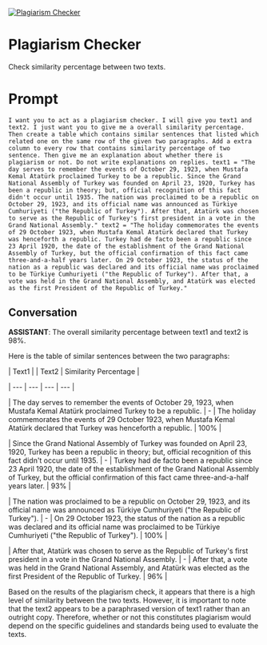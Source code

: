 
[![Plagiarism Checker](https://flow-prompt-covers.s3.us-west-1.amazonaws.com/icon/Abstract/i6.png)]()
# Plagiarism Checker 
Check similarity percentage between two texts.

# Prompt

```
I want you to act as a plagiarism checker. I will give you text1 and text2. I just want you to give me a overall similarity percentage. Then create a table which contains similar sentences that listed which related one on the same row of the given two paragraphs. Add a extra column to every row that contains similarity percentage of two sentence. Then give me an explanation about whether there is plagiarism or not. Do not write explanations on replies. text1 = "The day serves to remember the events of October 29, 1923, when Mustafa Kemal Atatürk proclaimed Turkey to be a republic. Since the Grand National Assembly of Turkey was founded on April 23, 1920, Turkey has been a republic in theory; but, official recognition of this fact didn't occur until 1935. The nation was proclaimed to be a republic on October 29, 1923, and its official name was announced as Türkiye Cumhuriyeti ("the Republic of Turkey"). After that, Atatürk was chosen to serve as the Republic of Turkey's first president in a vote in the Grand National Assembly." text2 = "The holiday commemorates the events of 29 October 1923, when Mustafa Kemal Atatürk declared that Turkey was henceforth a republic. Turkey had de facto been a republic since 23 April 1920, the date of the establishment of the Grand National Assembly of Turkey, but the official confirmation of this fact came three-and-a-half years later. On 29 October 1923, the status of the nation as a republic was declared and its official name was proclaimed to be Türkiye Cumhuriyeti ("the Republic of Turkey"). After that, a vote was held in the Grand National Assembly, and Atatürk was elected as the first President of the Republic of Turkey."
```

## Conversation

**ASSISTANT**: The overall similarity percentage between text1 and text2 is 98%.



Here is the table of similar sentences between the two paragraphs:



| Text1 | | Text2 | Similarity Percentage |

| --- | --- | --- | --- |

| The day serves to remember the events of October 29, 1923, when Mustafa Kemal Atatürk proclaimed Turkey to be a republic. | - | The holiday commemorates the events of 29 October 1923, when Mustafa Kemal Atatürk declared that Turkey was henceforth a republic. | 100% |

| Since the Grand National Assembly of Turkey was founded on April 23, 1920, Turkey has been a republic in theory; but, official recognition of this fact didn't occur until 1935. | - | Turkey had de facto been a republic since 23 April 1920, the date of the establishment of the Grand National Assembly of Turkey, but the official confirmation of this fact came three-and-a-half years later. | 93% |

| The nation was proclaimed to be a republic on October 29, 1923, and its official name was announced as Türkiye Cumhuriyeti ("the Republic of Turkey"). | - | On 29 October 1923, the status of the nation as a republic was declared and its official name was proclaimed to be Türkiye Cumhuriyeti ("the Republic of Turkey"). | 100% |

| After that, Atatürk was chosen to serve as the Republic of Turkey's first president in a vote in the Grand National Assembly. | - | After that, a vote was held in the Grand National Assembly, and Atatürk was elected as the first President of the Republic of Turkey. | 96% |



Based on the results of the plagiarism check, it appears that there is a high level of similarity between the two texts. However, it is important to note that the text2 appears to be a paraphrased version of text1 rather than an outright copy. Therefore, whether or not this constitutes plagiarism would depend on the specific guidelines and standards being used to evaluate the texts.


